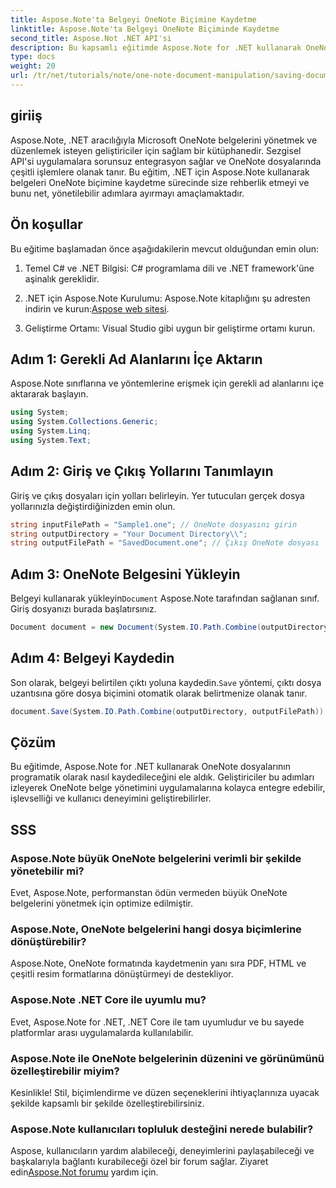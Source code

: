 ```yaml
---
title: Aspose.Note'ta Belgeyi OneNote Biçimine Kaydetme
linktitle: Aspose.Note'ta Belgeyi OneNote Biçiminde Kaydetme
second_title: Aspose.Not .NET API'si
description: Bu kapsamlı eğitimde Aspose.Note for .NET kullanarak OneNote belgelerini programlı olarak nasıl kaydedeceğinizi öğrenin. Mevcut OneNote dosyalarını yüklemekten istediğiniz formatta kaydetmeye kadar tüm süreçte size yol gösteren adım adım bir kılavuzu keşfedin.
type: docs
weight: 20
url: /tr/net/tutorials/note/one-note-document-manipulation/saving-document-to-one-note-format/
---
```

## giriiş

Aspose.Note, .NET aracılığıyla Microsoft OneNote belgelerini yönetmek ve düzenlemek isteyen geliştiriciler için sağlam bir kütüphanedir. Sezgisel API'si uygulamalara sorunsuz entegrasyon sağlar ve OneNote dosyalarında çeşitli işlemlere olanak tanır. Bu eğitim, .NET için Aspose.Note kullanarak belgeleri OneNote biçimine kaydetme sürecinde size rehberlik etmeyi ve bunu net, yönetilebilir adımlara ayırmayı amaçlamaktadır.

## Ön koşullar

Bu eğitime başlamadan önce aşağıdakilerin mevcut olduğundan emin olun:

1. Temel C# ve .NET Bilgisi: C# programlama dili ve .NET framework'üne aşinalık gereklidir.
   
2. .NET için Aspose.Note Kurulumu: Aspose.Note kitaplığını şu adresten indirin ve kurun:[Aspose web sitesi](https://releases.aspose.com/note/net/).

3. Geliştirme Ortamı: Visual Studio gibi uygun bir geliştirme ortamı kurun.

## Adım 1: Gerekli Ad Alanlarını İçe Aktarın

Aspose.Note sınıflarına ve yöntemlerine erişmek için gerekli ad alanlarını içe aktararak başlayın.

```csharp
using System;
using System.Collections.Generic;
using System.Linq;
using System.Text;
```

## Adım 2: Giriş ve Çıkış Yollarını Tanımlayın

Giriş ve çıkış dosyaları için yolları belirleyin. Yer tutucuları gerçek dosya yollarınızla değiştirdiğinizden emin olun.

```csharp
string inputFilePath = "Sample1.one"; // OneNote dosyasını girin
string outputDirectory = "Your Document Directory\\";
string outputFilePath = "SavedDocument.one"; // Çıkış OneNote dosyası
```

## Adım 3: OneNote Belgesini Yükleyin

 Belgeyi kullanarak yükleyin`Document` Aspose.Note tarafından sağlanan sınıf. Giriş dosyanızı burada başlatırsınız.

```csharp
Document document = new Document(System.IO.Path.Combine(outputDirectory, inputFilePath));
```

## Adım 4: Belgeyi Kaydedin

 Son olarak, belgeyi belirtilen çıktı yoluna kaydedin.`Save` yöntemi, çıktı dosya uzantısına göre dosya biçimini otomatik olarak belirtmenize olanak tanır.

```csharp
document.Save(System.IO.Path.Combine(outputDirectory, outputFilePath));
```

## Çözüm

Bu eğitimde, Aspose.Note for .NET kullanarak OneNote dosyalarının programatik olarak nasıl kaydedileceğini ele aldık. Geliştiriciler bu adımları izleyerek OneNote belge yönetimini uygulamalarına kolayca entegre edebilir, işlevselliği ve kullanıcı deneyimini geliştirebilirler.

## SSS

### Aspose.Note büyük OneNote belgelerini verimli bir şekilde yönetebilir mi?

Evet, Aspose.Note, performanstan ödün vermeden büyük OneNote belgelerini yönetmek için optimize edilmiştir.

### Aspose.Note, OneNote belgelerini hangi dosya biçimlerine dönüştürebilir?

Aspose.Note, OneNote formatında kaydetmenin yanı sıra PDF, HTML ve çeşitli resim formatlarına dönüştürmeyi de destekliyor.

### Aspose.Note .NET Core ile uyumlu mu?

Evet, Aspose.Note for .NET, .NET Core ile tam uyumludur ve bu sayede platformlar arası uygulamalarda kullanılabilir.

### Aspose.Note ile OneNote belgelerinin düzenini ve görünümünü özelleştirebilir miyim?

Kesinlikle! Stil, biçimlendirme ve düzen seçeneklerini ihtiyaçlarınıza uyacak şekilde kapsamlı bir şekilde özelleştirebilirsiniz.

### Aspose.Note kullanıcıları topluluk desteğini nerede bulabilir?

 Aspose, kullanıcıların yardım alabileceği, deneyimlerini paylaşabileceği ve başkalarıyla bağlantı kurabileceği özel bir forum sağlar. Ziyaret edin[Aspose.Not forumu](https://forum.aspose.com/c/note/28) yardım için.